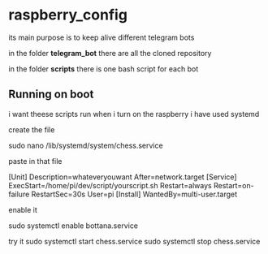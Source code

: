 # raspberry_config

its main purpose is to keep alive different telegram bots

in the folder **telegram_bot** there are all the cloned repository 

in the folder **scripts** there is one bash script for each bot 

## Running on boot 
i want theese scripts run when i turn on the raspberry i have used systemd


 create the file 
 
sudo nano /lib/systemd/system/chess.service

paste in that file 

[Unit]
Description=whateveryouwant
After=network.target
[Service]
ExecStart=/home/pi/dev/script/yourscript.sh
Restart=always
Restart=on-failure
RestartSec=30s
User=pi
[Install]
WantedBy=multi-user.target

 enable it 
 
sudo systemctl enable bottana.service



try it 
sudo systemctl start chess.service
sudo systemctl stop chess.service
